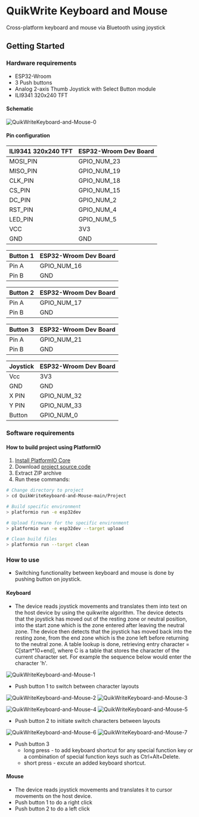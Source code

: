 # QuikWrite Keyboard and Mouse

Cross-platform keyboard and mouse via Bluetooth using joystick

## Getting Started

### Hardware requirements
  - ESP32-Wroom 
  - 3 Push buttons
  - Analog 2-axis Thumb Joystick with Select Button module
  - ILI9341 320x240 TFT 

#### Schematic

![QuikWriteKeyboard-and-Mouse-0](https://github.com/pdewar/QuikWriteKeyboard-and-Mouse/blob/media/images/Project%20schematic.jpeg) 

#### Pin configuration
| ILI9341 320x240 TFT | ESP32-Wroom Dev Board |
| ------------------  | --------------------  |
| MOSI_PIN            | GPIO_NUM_23           |
| MISO_PIN            | GPIO_NUM_19           |
| CLK_PIN             | GPIO_NUM_18           |
| CS_PIN              | GPIO_NUM_15           |
| DC_PIN              | GPIO_NUM_2            |
| RST_PIN             | GPIO_NUM_4            |
| LED_PIN             | GPIO_NUM_5            |
| VCC                 | 3V3                   |
| GND                 | GND                   |

| Button 1            | ESP32-Wroom Dev Board |
| -----------------   | --------------------  |
| Pin A               | GPIO_NUM_16           |
| Pin B               | GND                   |

| Button 2            | ESP32-Wroom Dev Board |
| -----------------   | --------------------  |
| Pin A               | GPIO_NUM_17           |
| Pin B               | GND                   |

| Button 3            | ESP32-Wroom Dev Board |
| -----------------   | --------------------  |
| Pin A               | GPIO_NUM_21           |
| Pin B               | GND                   |

| Joystick            | ESP32-Wroom Dev Board |
| -----------------   | --------------------  |
| Vcc                 | 3V3                   |
| GND                 | GND                   |
| X PIN               | GPIO_NUM_32           |
| Y PIN               | GPIO_NUM_33           |
| Button              | GPIO_NUM_0            |

### Software requirements
#### How to build project using PlatformIO

1. [Install PlatformIO Core](http://docs.platformio.org/page/core.html)
2. Download [project source code](https://github.com/pdewar/QuikWriteKeyboard-and-Mouse/archive/refs/heads/main.zip)
3. Extract ZIP archive
4. Run these commands:

```sh
# Change directory to project
> cd QuikWriteKeyboard-and-Mouse-main/Project

# Build specific environment
> platformio run -e esp32dev

# Upload firmware for the specific environment
> platformio run -e esp32dev --target upload

# Clean build files
> platformio run --target clean
```


### How to use
  - Switching functionality between keyboard and mouse is done by pushing button on joystick.

#### Keyboard 
  - The device reads joystick movements and translates them into text on the host device by using the quikwrite algorithm. The device detects that the joystick has moved out of the resting zone or neutral position, into the start zone which is the zone entered after leaving the neutral zone. The device then detects that the joystick has moved back into the resting zone, from the end zone which is the zone left before returning to the neutral zone. A table lookup is done, retrieving entry character = C[start*10+end], where C is a table that stores the character of the current character set. For example the sequence below would enter the character 'h'.

![QuikWriteKeyboard-and-Mouse-1](https://github.com/pdewar/QuikWriteKeyboard-and-Mouse/blob/media/images/character%20entry.jpeg)

  - Push button 1 to switch between character layouts

![QuikWriteKeyboard-and-Mouse-2](https://github.com/pdewar/QuikWriteKeyboard-and-Mouse/blob/media/images/layout%201.jpeg) 
![QuikWriteKeyboard-and-Mouse-3](https://github.com/pdewar/QuikWriteKeyboard-and-Mouse/blob/media/images/layout%202.jpeg)

![QuikWriteKeyboard-and-Mouse-4](https://github.com/pdewar/QuikWriteKeyboard-and-Mouse/blob/media/images/layout%203.jpeg) 
![QuikWriteKeyboard-and-Mouse-5](https://github.com/pdewar/QuikWriteKeyboard-and-Mouse/blob/media/images/layout%204.jpeg)

  - Push button 2 to initiate switch characters between layouts

![QuikWriteKeyboard-and-Mouse-6](https://github.com/pdewar/QuikWriteKeyboard-and-Mouse/blob/media/images/Switch%20char%201st.jpeg)
![QuikWriteKeyboard-and-Mouse-7](https://github.com/pdewar/QuikWriteKeyboard-and-Mouse/blob/media/images/Switch%20char%202nd.jpeg)
  
  - Push button 3  
    - long press - to add keyboard shortcut for any special function key or a combination of special function keys such as Ctrl+Alt+Delete.
    - short press - excute an added keyboard shortcut. 

#### Mouse
  - The device reads joystick movements and translates it to cursor movements on the host device.
  - Push button 1 to do a right click
  - Push button 2 to do a left click
